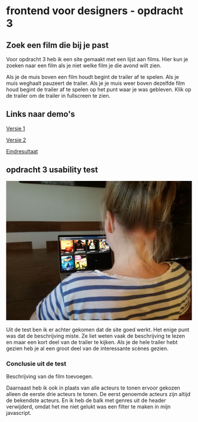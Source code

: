 # frontend voor designers - opdracht 3

## Zoek een film die bij je past

Voor opdracht 3 heb ik een site gemaakt met een lijst aan films. Hier kun je zoeken naar een film als je niet welke film je die avond wilt zien.

Als je de muis boven een film houdt begint de trailer af te spelen. Als je muis weghaalt pauzeert de trailer. Als je je muis weer boven dezelfde film houd begint de trailer af te spelen op het punt waar je was gebleven. Klik op de trailer om de trailer in fullscreen te zien.


## Links naar demo's
[Versie 1](https://kazbison.github.io/frontendvoordesigners/opdracht3/v1/)

[Versie 2](https://kazbison.github.io/frontendvoordesigners/opdracht3/v1/)

[Eindresultaat](https://kazbison.github.io/frontendvoordesigners/opdracht3/v3/)


## opdracht 3 usability test

![Testpersoon](testpersoon.jpg "Testpersoon")

Uit de test ben ik er achter gekomen dat de site goed werkt. Het enige punt was dat de beschrijving miste. Ze liet weten vaak de beschrijving te lezen en maar een kort deel van de trailer te kijken. Als je de hele trailer hebt gezien heb je al een groot deel van de interessante scènes gezien.

### Conclusie uit de test

Beschrijving van de film toevoegen.

Daarnaast heb ik ook in plaats van alle acteurs te tonen ervoor gekozen alleen de eerste drie acteurs te tonen. De eerst genoemde acteurs zijn altijd de bekendste acteurs. En ik heb de balk met genres uit de header verwijderd, omdat het me niet gelukt was een filter te maken in mijn javascript.

